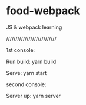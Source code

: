 # food-webpack
JS & webpack learning

///////////////////////////

1st console:

Run build: 
yarn build

Serve:
yarn start

second console:

Server up:
yarn server
